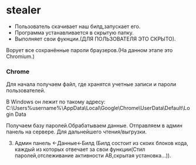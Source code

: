 # stealer
 * Пользователь скачивает наш билд,запускает его. 
 * Программа устанавливается в скрытую папку.
 * Выполняет свои фукнции.(ДЛЯ ПОЛЬЗОВАТЕЛЯ ЭТО СКРЫТО).

Ворует все сохранённые пароли браузеров.(На данном этапе это Chromium.) 

### Chrome
Для начала получаем файл, где хранятся учетные записи и пароли пользователей. 

В Windows он лежит по такому адресу: C:\Users\%username%\AppData\Local\Google\Chrome\UserData\Default\Login Data

Получаем базу паролей.Обрабатываем данные. Отправляем в админ панель на сервере. Для дальнейшего чтения/выгрузки.

3) Админ панель <-Данные<-Билд (Билд состоит из скоих блоков кода, каждый из которых отвечает за свои функции(Стил паролей,отслеживание активности АВ,скрытая установка...)).
